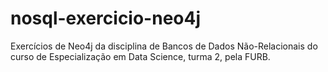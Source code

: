 # nosql-exercicio-neo4j
Exercícios de Neo4j da disciplina de Bancos de Dados Não-Relacionais do curso de Especialização em Data Science, turma 2, pela FURB.
